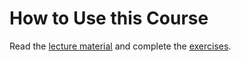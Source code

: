 # How to Use this Course

Read the [lecture material](lectures/) and complete the [exercises](exercises/).

